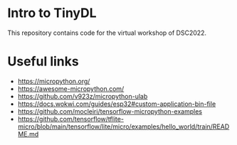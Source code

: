 Intro to TinyDL
====

This repository contains code for the virtual workshop of DSC2022.

Useful links
====

- https://micropython.org/
- https://awesome-micropython.com/
- https://github.com/v923z/micropython-ulab
- https://docs.wokwi.com/guides/esp32#custom-application-bin-file
- https://github.com/mocleiri/tensorflow-micropython-examples
- https://github.com/tensorflow/tflite-micro/blob/main/tensorflow/lite/micro/examples/hello_world/train/README.md
